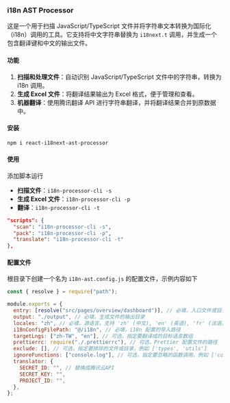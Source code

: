 ### i18n AST Processor

这是一个用于扫描 JavaScript/TypeScript 文件并将字符串文本转换为国际化（i18n）调用的工具。它支持将中文字符串替换为 `i18next.t` 调用，并生成一个包含翻译键和中文的输出文件。

#### 功能

1. **扫描和处理文件**：自动识别 JavaScript/TypeScript 文件中的字符串，转换为 i18n 调用。
2. **生成 Excel 文件**：将翻译结果输出为 Excel 格式，便于管理和查看。
3. **机器翻译**：使用腾讯翻译 API 进行字符串翻译，并将翻译结果合并到原数据中。

#### 安装

```bash
npm i react-i18next-ast-processor
```

#### 使用

添加脚本运行

- **扫描文件**：`i18n-processor-cli -s`
- **生成 Excel 文件**：`i18n-processor-cli -p`
- **翻译**：`i18n-processor-cli -t`

```json
"scripts": {
  "scan": "i18n-processor-cli -s",
  "pack": "i18n-processor-cli -p",
  "translate": "i18n-processor-cli -t"
},
```

#### 配置文件

根目录下创建一个名为 `i18n-ast.config.js` 的配置文件，示例内容如下

```javascript
const { resolve } = require("path");

module.exports = {
  entry: [resolve("src/pages/overview/dashboard")], // 必填，入口文件或目录，可以是一个数组
  output: "./output", // 必填，生成文件的输出目录
  locales: "zh", // 必填，源语言，支持 'zh' (中文), 'en' (英语), 'fr' (法语), 'es' (西班牙语)
  i18nConfigFilePath: "@/i18n", // 必填，i18n 配置的导入路径
  targetLngs: ["zh-TW", "en"], // 可选，指定要翻译成的目标语言数组
  prettierrc: require("./.prettierrc"), // 可选，Prettier 配置文件的路径
  exclude: [], // 可选，指定要排除的文件或目录，例如 ['types', 'utils']
  ignoreFunctions: ["console.log"], // 可选，指定要忽略的函数调用，例如 ['console.log']
  translator: {
    SECRET_ID: "", // 替换成腾讯云API
    SECRET_KEY: "",
    PROJECT_ID: "",
  },
};
```
